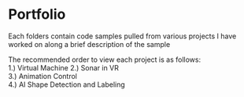 # Portfolio
Each folders contain code samples pulled from various projects I have worked on along a brief description of the sample     
     
The recommended order to view each project is as follows:     
1.) Virtual Machine
2.) Sonar in VR    
3.) Animation Control     
4.) AI Shape Detection and Labeling    

